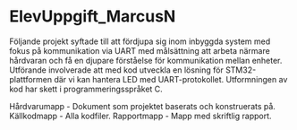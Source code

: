# ElevUppgift_MarcusN

Följande projekt syftade till att fördjupa sig inom inbyggda system med fokus på kommunikation via UART med målsättning att arbeta närmare hårdvaran och 
få en djupare förståelse för kommunikation mellan enheter. Utförande involverade att med kod utveckla en lösning för STM32-plattformen där vi kan hantera 
LED med UART-protokollet. Utformningen av kod har skett i programmeringsspråket C. 

Hårdvarumapp - Dokument som projektet baserats och konstruerats på.
Källkodmapp - Alla kodfiler.
Rapportmapp - Mapp med skriftlig rapport. 
